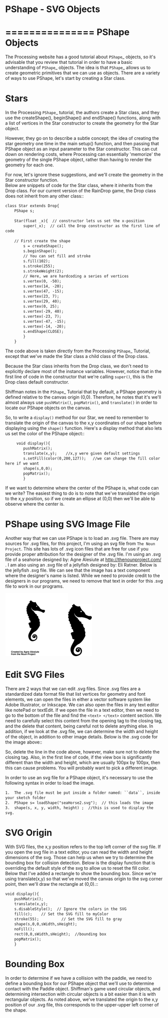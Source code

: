 # PShape - SVG Objects


===============
PShape Objects
===============

The Processing website has a good tutorial about `PShape`_ objects, so it's advisable that you
review that tutorial in order to have a basic understanding of `PShape`_ objects.  The idea is
that `PShape`_ allows us to create geometric primitives that we can use as objects.  There are 
a variety of ways to use PShape, let's start by creating a Star class. 

Stars
=======
In the Processing `PShape`_ tutorial, the authors create a Star class, and they use the createShape(), beginShape()
and endShape() functions, along with a list of vertices in the Star constructor to create the geometry for the
Star object.  

However, they go on to describe a subtle concept; the idea of creating the star geometry one time in
the main setup() function, and then passing that PShape object as an input parameter to the Star constructor.  This 
can cut down on rendering costs, where Processing can essentially 'memorize' the geometry of the single PShape object, 
rather than having to render the geometry for each one.  

For now, let's ignore these suggestions, and we'll create the geometry in the Star constructor function.  
Below are snippets of code for the Star class, where it inherits from the Drop class.  For our current 
version of the RainDrop game, the Drop class does not inherit from any other class::

	class Star extends Drop{  
		PShape s;
		
		Star(float _x){  // constructor lets us set the x-position
			super(_x);  // call the Drop constructor as the first line of code
		
		// First create the shape
			s = createShape();
			s.beginShape();
			// You can set fill and stroke
			s.fill(102);
			s.stroke(255);
			s.strokeWeight(2);
			// Here, we are hardcoding a series of vertices
			s.vertex(0, -50);
			s.vertex(14, -20);
			s.vertex(47, -15);
			s.vertex(23, 7);
			s.vertex(29, 40);
			s.vertex(0, 25);
			s.vertex(-29, 40);
			s.vertex(-23, 7);
			s.vertex(-47, -15);
			s.vertex(-14, -20);
			s.endShape(CLOSE);
			}
		}
	
The code above is taken directly from the Processing `PShape`_ Tutorial, except that we've made the
Star class a child class of the Drop class. 

Because the Star class inherits from the Drop class, we don't need to explicitly
declare most of the instance variables.  However, notice that in the first line of 
code in the constructor that we're calling ``super()``, this is the Drop class default constructor. 

Shiffman notes in the `PShape`_ Tutorial that by default, a PShape geometry is defined relative to the canvas origin (0,0). 
Therefore, he notes that it's we'll almost always use ``pushMatrix()``, ``popMatrix()``, and ``translate()`` in order to locate
our PShape objects on the canvas.

So, to write a ``display()`` method for our Star, we need to remember to translate the origin of the canvas
to the x,y coordinates of our shape before displaying using the `shape()` function.  Here's a display method that
also lets us set the color of the PShape object::
```
	 void display(){
		pushMatrix();
		translate(x,y);    //x,y were given default settings
  		s.setFill(color(0,200,127));   //we can change the fill color here if we want
		shape(s,0,0);
		popMatrix();
        }
  ```
  
If we want to determine where the center of the PShape is, what code can we write?
The easiest thing to do is to note that we've translated the origin to the x,y position, so
if we create an ellipse at (0,0) then we'll be able to observe where the center is. 

PShape using SVG Image File
============================

Another way that we can use PShape is to load an .svg file.  There are may sources for .svg files, for
this project, I'm using an svg file from `The Noun Project`.  This site has lots of .svg icon files
that are free for use if you provide proper attribution for the designer of the .svg file.  I'm using
an .svg file of a seahorse designed by: Agne Alesiute at http://thenounproject.com/ .  I am also using
an .svg file of a jellyfish designed by: Eli Ratner.  Below is the jellyfish .svg file.  We can see that 
the image has a text component where the designer's name is listed.  While we need to provide credit to 
the designers in our programs, we need to remove that text in order for this .svg file to work in our
programs. 

![](seaHorse.svg)![](seaHorse2.svg)

Edit SVG Files
===============

There are 2 ways that we can edit .svg files.  Since .svg files are a standardized data format file
that list vertices for geometry and font elements, we can open the files in either a vector software
system like Adobe Illustrator, or Inkscape.  We can also open the files in any text editor like notePad
or textEdit. If we open the file in a text editor, then we need to go to the bottom of the file and 
find the ``<text> </text>`` content section.  We need to carefully select this content from the opening tag
to the closing tag, and the delete that content, being careful not to delete anything else.  In addition,
if we look at the .svg file, we can determine the width and height of the object, in addition to other 
image details.  Below is the .svg code for the image above::



So, delete the <text> </text> line in the code above, however, make sure not to delete the closing </svg> tag. Also, 
in the first line of code, if the view box is significantly different than the width and height, which are usually
100px by 100px, then this can cause problems. You will probably want to pick a different image. 

In order to use an svg file for a PShape object, it's necessary to use the following syntax in 
order to load the image.  

	1.  The .svg file must be put inside a folder named: ``data``, inside your sketch folder
	2.  PShape s= loadShape("seaHorse2.svg");  // this loads the image 
	3.  shape(s, x, y, width, height) ;  //this is used to display the svg.
	
SVG Origin
===========

With SVG files, the x,y position refers to the top left corner of the svg file.  If you open the
svg file in a text editor, you can read the width and height dimensions of the svg.  Those can help us
when we try to determine the bounding box for collision detection.  Below is the display function 
that is overriding the default style of the svg to allow us to reset the fill color.  Below that I've
added a rectangle to show the bounding box.  Since we're using translate(x,y) so that we've moved the 
canvas origin to the svg corner point, then we'll draw the rectangle at (0,0).::

	void display(){
		pushMatrix();
		translate(x,y);
		s.disableStyle();  // Ignore the colors in the SVG
		fill(c);    // Set the SVG fill to myColor
		stroke(55);          // Set the SVG fill to gray
		shape(s,0,0,sWidth,sHeight);
		noFill();
		rect(0,0,sWidth,sHeight);  //bounding box 
		popMatrix();
		}
		

Bounding Box
=============

In order to determine if we have a collision with the paddle, we need to define a bounding box
for our PShape object that we'll use to determine contact with the Paddle object.  Shiffman's
game used circular objects, and determining intersection with circular objects is a bit easier than
it is with rectangular objects.  As noted above, we've translated the origin to the x,y position
of our .svg file, this corresponds to the upper-upper left corner of the shape.  
